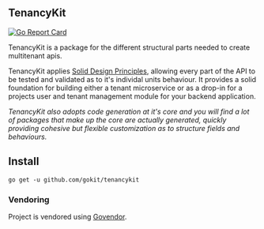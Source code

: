 TenancyKit
-----------

[![Go Report Card](https://goreportcard.com/badge/github.com/gokit/tenancykit)](https://goreportcard.com/report/github.com/gokit/tenancykit)

TenancyKit is a package for the different structural parts needed to create multitenant apis.

TenancyKit applies [Solid Design Principles](https://dave.cheney.net/2016/08/20/solid-go-design), allowing every part of the API to be tested 
and validated as to it's individal units behaviour. It provides a solid foundation for building either a tenant microservice or as a drop-in 
for a projects user and tenant management module for your backend application.

*TenancyKit also adopts code generation at it's core and you will find a lot of packages that make up the core are actually generated, quickly providing
cohesive but flexible customization as to structure fields and behaviours.*

## Install

```
go get -u github.com/gokit/tenancykit
```


### Vendoring

Project is vendored using [Govendor](https://github.com/kardianos/govendor).